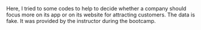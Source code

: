  Here, I tried to some codes to help to decide whether a company should focus more on its app or on its website for attracting customers. The data is fake. It was provided by the instructor during the bootcamp.
